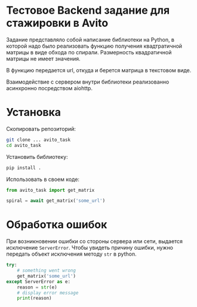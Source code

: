 # Тестовое Backend задание для стажировки в Avito
Задание представляло собой написание библиотеки на Python,
в которой надо было реализовать функцию получения квадтратичной матрицы
в виде обхода по спирали. Размерность квадратичной матрицы не имеет значения.

В функцию передается url, откуда 
и берется матрица в текстовом виде. 

Взаимодействие с сервером
внутри библиотеки реализованно асинхронно посредством aiohttp.

# Установка

Скопировать репозиторий:
```bash
git clone ... avito_task
cd avito_task
```
Установить библиотеку:
```bash
pip install .
```

Использовать в своем коде:
```python
from avito_task import get_matrix

spiral = await get_matrix('some_url')
```

# Обработка ошибок
При возникновении ошибки со стороны сервера или сети, выдается исключение `ServerError`. Чтобы увидеть причину ошибки, нужно передать объект исключения методу `str` в python.
```python
try:
    # something went wrong
    get_matrix('some_url')
except ServerError as e:
    reason = str(e)
    # display error message
    print(reason)
```

